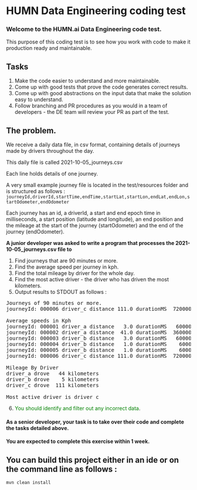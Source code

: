 # HUMN Data Engineering coding test

### Welcome to the HUMN.ai Data Engineering code test.

This purpose of this coding test is to see how you work with code to make it production ready and maintainable.

## Tasks
1. Make the code easier to understand and more maintainable.
2. Come up with good tests that prove the code generates correct results.
3. Come up with good abstractions on the input data that make the solution easy to understand.
4. Follow branching and PR procedures as you would in a team of developers - the DE team will review your PR as part of the test. 

## The problem.
We receive a daily data file, in csv format, containing details of journeys made by drivers throughout the day.

This daily file is called 2021-10-05_journeys.csv

Each line holds details of one journey.

A very small example journey file is located in the test/resources folder and is structured as follows :<br>
`journeyId,driverId,startTime,endTime,startLat,startLon,endLat,endLon,startOdometer,endOdometer`

Each journey has an id, a driverId, a start and end epoch time in milliseconds, a start position (latitude and longitude), an end position and the mileage at the start of the journey (startOdometer) and the end of the journey (endOdometer).

**A junior developer was asked to write a program that processes the 2021-10-05_journeys.csv file
to**
1. Find journeys that are 90 minutes or more.
2. Find the average speed per journey in kph.
3. Find the total mileage by driver for the whole day.
4. Find the most active driver - the driver who has driven the most kilometers.
5. Output results to STDOUT as follows :
<pre>
Journeys of 90 minutes or more.
journeyId: 000006 driver_c distance 111.0 durationMS  7200000 avgSpeed in kph was 55.50

Average speeds in Kph
journeyId: 000001 driver_a distance   3.0 durationMS   600000 avgSpeed in kph was 18.00
journeyId: 000002 driver_a distance  41.0 durationMS  3600000 avgSpeed in kph was 41.00
journeyId: 000003 driver_b distance   3.0 durationMS   600000 avgSpeed in kph was 18.00
journeyId: 000004 driver_b distance   1.0 durationMS    60000 avgSpeed in kph was 60.00
journeyId: 000005 driver_b distance   1.0 durationMS    60000 avgSpeed in kph was 60.00
journeyId: 000006 driver_c distance 111.0 durationMS  7200000 avgSpeed in kph was 55.50

Mileage By Driver
driver_a drove   44 kilometers
driver_b drove    5 kilometers
driver_c drove  111 kilometers

Most active driver is driver_c
</pre>

6. <span style="color:green">You should identify and filter out any incorrect data</span>.

#### As a senior developer, your task is to take over their code and complete the tasks detailed above. 

#### You are expected to complete this exercise within 1 week.

## You can build this project either in an ide or on the command line as follows :
`mvn clean install`
